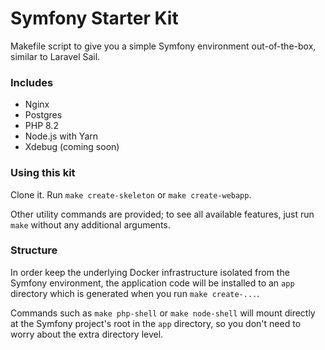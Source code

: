 # Symfony Starter Kit

Makefile script to give you a simple Symfony environment out-of-the-box, similar to Laravel Sail.

### Includes

* Nginx
* Postgres
* PHP 8.2
* Node.js with Yarn
* Xdebug (coming soon)

### Using this kit

Clone it. Run `make create-skeleton` or `make create-webapp`.

Other utility commands are provided; to see all available features, just run `make` without any additional arguments.

### Structure

In order keep the underlying Docker infrastructure isolated from the Symfony environment, the application code will be
installed to an `app` directory which is generated when you run `make create-...`.

Commands such as `make php-shell` or `make node-shell` will mount directly at the Symfony project's root in the `app`
directory, so you don't need to worry about the extra directory level.